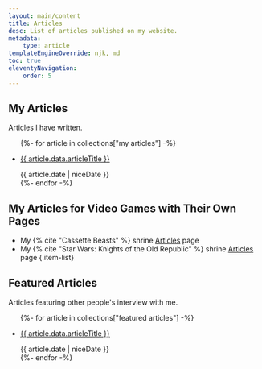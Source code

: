 ```yaml
---
layout: main/content
title: Articles
desc: List of articles published on my website.
metadata:
    type: article
templateEngineOverride: njk, md
toc: true
eleventyNavigation:
    order: 5
---
```


## My Articles
Articles I have written.
<ul class="item-list">
    {%- for article in collections["my articles"] -%}
        <li>
            <p><a href="{{ article.url }}">{{ article.data.articleTitle }}</a></p>
            <time>{{ article.date | niceDate }}</time>
        </li>
    {%- endfor -%}
</ul>

## My Articles for Video Games with Their Own Pages
* My {% cite "Cassette Beasts" %} shrine [Articles](/shrines/cassettebeasts/articles/) page
* My {% cite "Star Wars: Knights of the Old Republic" %} shrine [Articles](/shrines/starwarskotor/articles/) page
{.item-list}

## Featured Articles
Articles featuring other people's interview with me.
<ul class="item-list">
    {%- for article in collections["featured articles"] -%}
        <li>
            <p><a href="{{ article.url }}">{{ article.data.articleTitle }}</a></p>
            <time>{{ article.date | niceDate }}</time>
        </li>
    {%- endfor -%}
</ul>
